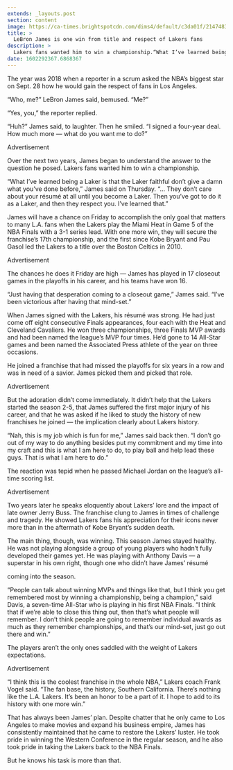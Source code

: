 ```yaml
--- 
extends: _layouts.post 
section: content 
image: https://ca-times.brightspotcdn.com/dims4/default/c3da01f/2147483647/strip/true/crop/3057x1605+0+201/resize/1200x630!/quality/90/?url=https%3A%2F%2Fcalifornia-times-brightspot.s3.amazonaws.com%2F07%2F09%2Faf826c634e1ab5afac0353e436fc%2Fla-photos-1staff-622936-sp-0929-lakers-features13-wjs.jpg 
title: > 
  LeBron James is one win from title and respect of Lakers fans 
description: > 
  Lakers fans wanted him to win a championship.“What I’ve learned being a Laker is that the Laker faithful don’t give a damn what you’ve done before,” James said on Thursday.He showed Lakers fans his appreciation for their icons never more than in the aftermath of Kobe Bryant’s sudden death.This season James stayed healthy.Advertisement“I think this is the coolest franchise in the whole NBA,” Lakers coach Frank Vogel said. 
date: 1602292367.6868367 
--- 
```

The year was 2018 when a reporter in a scrum asked the NBA’s biggest star on Sept. 28 how he would gain the respect of fans in Los Angeles.

“Who, me?” LeBron James said, bemused. “Me?”

“Yes, you,” the reporter replied.

“Huh?” James said, to laughter. Then he smiled. “I signed a four-year deal. How much more — what do you want me to do?”

Advertisement

Over the next two years, James began to understand the answer to the question he posed. Lakers fans wanted him to win a championship.

“What I’ve learned being a Laker is that the Laker faithful don’t give a damn what you’ve done before,” James said on Thursday. “… They don’t care about your résumé at all until you become a Laker. Then you’ve got to do it as a Laker, and then they respect you. I’ve learned that.”

James will have a chance on Friday to accomplish the only goal that matters to many L.A. fans when the Lakers play the Miami Heat in Game 5 of the NBA Finals with a 3-1 series lead. With one more win, they will secure the franchise’s 17th championship, and the first since Kobe Bryant and Pau Gasol led the Lakers to a title over the Boston Celtics in 2010.

Advertisement

The chances he does it Friday are high — James has played in 17 closeout games in the playoffs in his career, and his teams have won 16.

“Just having that desperation coming to a closeout game,” James said. “I’ve been victorious after having that mind-set.”

When James signed with the Lakers, his résumé was strong. He had just come off eight consecutive Finals appearances, four each with the Heat and Cleveland Cavaliers. He won three championships, three Finals MVP awards and had been named the league’s MVP four times. He’d gone to 14 All-Star games and been named the Associated Press athlete of the year on three occasions.

He joined a franchise that had missed the playoffs for six years in a row and was in need of a savior. James picked them and picked that role.

Advertisement

But the adoration didn’t come immediately. It didn’t help that the Lakers started the season 2-5, that James suffered the first major injury of his career, and that he was asked if he liked to study the history of new franchises he joined — the implication clearly about Lakers history.

“Nah, this is my job which is fun for me,” James said back then. “I don’t go out of my way to do anything besides put my commitment and my time into my craft and this is what I am here to do, to play ball and help lead these guys. That is what I am here to do.”

The reaction was tepid when he passed Michael Jordan on the league’s all-time scoring list.

Advertisement

Two years later he speaks eloquently about Lakers’ lore and the impact of late owner Jerry Buss. The franchise clung to James in times of challenge and tragedy. He showed Lakers fans his appreciation for their icons never more than in the aftermath of Kobe Bryant’s sudden death.

The main thing, though, was winning. This season James stayed healthy. He was not playing alongside a group of young players who hadn’t fully developed their games yet. He was playing with Anthony Davis — a superstar in his own right, though one who didn’t have James’ résumé

coming into the season.

“People can talk about winning MVPs and things like that, but I think you get remembered most by winning a championship, being a champion,” said Davis, a seven-time All-Star who is playing in his first NBA Finals. “I think that if we’re able to close this thing out, then that’s what people will remember. I don’t think people are going to remember individual awards as much as they remember championships, and that’s our mind-set, just go out there and win.”

The players aren’t the only ones saddled with the weight of Lakers expectations.

Advertisement

“I think this is the coolest franchise in the whole NBA,” Lakers coach Frank Vogel said. “The fan base, the history, Southern California. There’s nothing like the L.A. Lakers. It’s been an honor to be a part of it. I hope to add to its history with one more win.”

That has always been James’ plan. Despite chatter that he only came to Los Angeles to make movies and expand his business empire, James has consistently maintained that he came to restore the Lakers’ luster. He took pride in winning the Western Conference in the regular season, and he also took pride in taking the Lakers back to the NBA Finals.

But he knows his task is more than that.